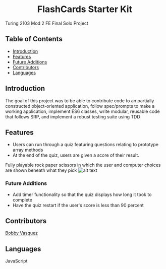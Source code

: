 <h1 align="center">FlashCards Starter Kit</h1>

Turing 2103 Mod 2 FE Final Solo Project
## Table of Contents
* [Introduction](#Introduction)
* [Features](#Features)
* [Future Additions](#Future-Additions)
* [Contributors](#Contributors)
* [Languages](#Languages)

## Introduction
The goal of this project was to be able to contribute code to an partially constructed object-oriented application, follow spec/prompts to make a working application, implement ES6 classes, write modular, reusable code that follows SRP, and implement a robust testing suite using TDD

## Features
- Users can run through a quiz featuring questions relating to prototype array methods
- At the end of the quiz, users are given a score of their result. 

Fully playable rock paper scissors in which the user and computer choices are shown beneath what they pick
![alt text](https://media.giphy.com/media/IJcXynV0I365zgvsxH/giphy.gif "FlashCard Demo")

### Future Additions
- Add timer functionality so that the quiz displays how long it took to complete
- Have the quiz restart if the user's score is less than 90 percent

## Contributors
[Bobby Vasquez](https://github.com/hoomberto/)

## Languages
JavaScript  
